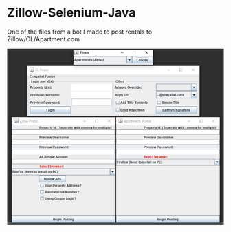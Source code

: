 # Zillow-Selenium-Java
One of the files from a bot I made to post rentals to Zillow/CL/Apartment.com

![GUI](34t34t34t.PNG)

